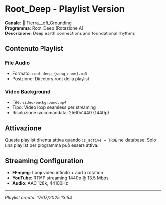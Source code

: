 # Root_Deep - Playlist Version

**Canale**: 🌱 Tierra_Lofi_Grounding  
**Programma**: Root_Deep (Rotazione A)  
**Descrizione**: Deep earth connections and foundational rhythms

## Contenuto Playlist

### File Audio
- Formato: `root-deep_{song_name}.mp3`
- Posizione: Directory root della playlist

### Video Background
- File: `video/background.mp4`
- Tipo: Video loop seamless per streaming
- Risoluzione raccomandata: 2560x1440 (1440p)

## Attivazione
Questa playlist diventa attiva quando `is_active = TRUE` nel database.
Solo una playlist per programma può essere attiva.

## Streaming Configuration
- **FFmpeg**: Loop video infinito + audio rotation
- **YouTube**: RTMP streaming 1440p @ 13.5 Mbps
- **Audio**: AAC 128k, 44100Hz

---
*Playlist creata: 17/07/2025 13:54*

